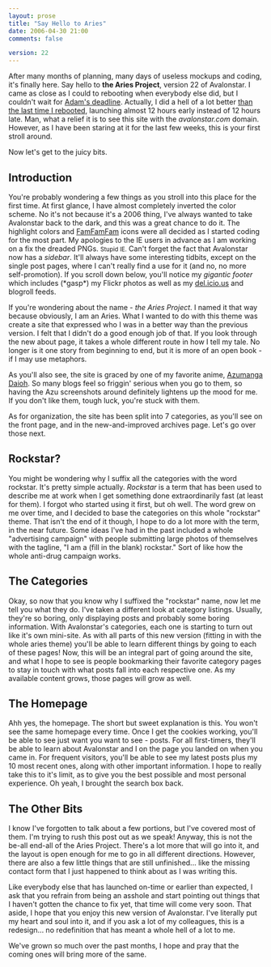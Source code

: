 ```yaml
---
layout: prose
title: "Say Hello to Aries"
date: 2006-04-30 21:00
comments: false

version: 22
---
```


After many months of planning, many days of useless mockups and coding, it's finally here. Say hello to **the Aries Project**, version 22 of Avalonstar. I came as close as I could to rebooting when everybody else did, but I couldn't wait for [Adam's deadline][1]. Actually, I did a hell of a lot better [than the last time I rebooted][2], launching almost 12 hours early instead of 12 hours late. Man, what a relief it is to see this site with the *avalonstar.com* domain. However, as I have been staring at it for the last few weeks, this is your first stroll around.

Now let's get to the juicy bits.

## Introduction

You're probably wondering a few things as you stroll into this place for the first time. At first glance, I have almost completely inverted the color scheme. No it's not because it's a 2006 thing, I've always wanted to take Avalonstar back to the dark, and this was a great chance to do it. The highlight colors and [FamFamFam][3] icons were all decided as I started coding for the most part. My apologies to the IE users in advance as I am working on a fix the dreaded PNGs. <small>Stupid IE.</small> Can't forget the fact that Avalonstar now has a *sidebar*. It'll always have some interesting tidbits, except on the single post pages, where I can't really find a use for it (and no, no more self-promotion). If you scroll down below, you'll notice my *gigantic footer* which includes (\*gasp\*) my Flickr photos as well as my [del.icio.us][4] and blogroll feeds.

If you're wondering about the name - *the Aries Project*. I named it that way because obviously, I am an Aries. What I wanted to do with this theme was create a site that expressed who I was in a better way than the previous version. I felt that I didn't do a good enough job of that. If you look through the new about page, it takes a whole different route in how I tell my tale. No longer is it one story from beginning to end, but it is more of an open book - if I may use metaphors.

As you'll also see, the site is graced by one of my favorite anime, [Azumanga Daioh][5]. So many blogs feel so friggin' serious when you go to them, so having the Azu screenshots around definitely lightens up the mood for me. If you don't like them, tough luck, you're stuck with them.

As for organization, the site has been split into 7 categories, as you'll see on the front page, and in the new-and-improved archives page. Let's go over those next.

## Rockstar?

You might be wondering why I suffix all the categories with the word rockstar. It's pretty simple actually. *Rockstar* is a term that has been used to describe me at work when I get something done extraordinarily fast (at least for them). I forgot who started using it first, but oh well. The word grew on me over time, and I decided to base the categories on this whole "rockstar" theme. That isn't the end of it though, I hope to do a lot more with the term, in the near future. Some ideas I've had in the past included a whole "advertising campaign" with people submitting large photos of themselves with the tagline, "I am a (fill in the blank) rockstar." Sort of like how the whole anti-drug campaign works.

## The Categories

Okay, so now that you know why I suffixed the "rockstar" name, now let me tell you what they do. I've taken a different look at category listings. Usually, they're so boring, only displaying posts and probably some boring information. With Avalonstar's categories, each one is starting to turn out like it's own mini-site. As with all parts of this new version (fitting in with the whole aries theme) you'll be able to learn different things by going to each of these pages! Now, this will be an integral part of going around the site, and what I hope to see is people bookmarking their favorite category pages to stay in touch with what posts fall into each respective one. As my available content grows, those pages will grow as well.

## The Homepage

Ahh yes, the homepage. The short but sweet explanation is this. You won't see the same homepage every time. Once I get the cookies working, you'll be able to see just want you want to see - posts. For all first-timers, they'll be able to learn about Avalonstar and I on the page you landed on when you came in. For frequent visitors, you'll be able to see my latest posts plus my 10 most recent ones, along with other important information. I hope to really take this to it's limit, as to give you the best possible and most personal experience. Oh yeah, I brought the search box back.

## The Other Bits

I know I've forgotten to talk about a few portions, but I've covered most of them. I'm trying to rush this post out as we speak! Anyway, this is not the be-all end-all of the Aries Project. There's a lot more that will go into it, and the layout is open enough for me to go in all different directions. However, there are also a few little things that are still unfinished... like the missing contact form that I just happened to think about as I was writing this.

Like everybody else that has launched on-time or earlier than expected, I ask that you refrain from being an asshole and start pointing out things that I haven't gotten the chance to fix yet, that time will come very soon. That aside, I hope that you enjoy this new version of Avalonstar. I've literally put my heart and soul into it, and if you ask a lot of my colleagues, this is a redesign... no redefinition that has meant a whole hell of a lot to me.

We've grown so much over the past months, I hope and pray that the coming ones will bring more of the same.

[1]: http://cssreboot.com
[2]: http://avalonstar.com/2005/11/01/hello-reboot/
[3]: http://famfamfam.com
[4]: http://del.icio.us
[5]: http://www.advfilms.com/titles/azumanga/
